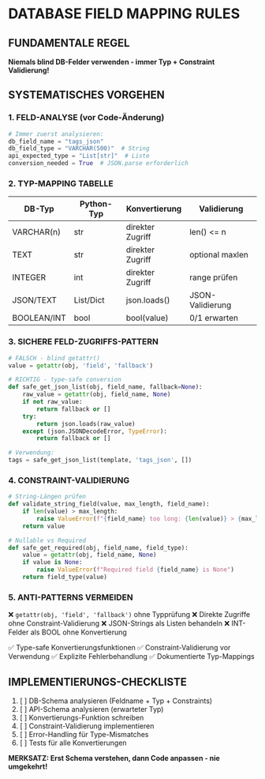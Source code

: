 # DATABASE FIELD MAPPING RULES

## FUNDAMENTALE REGEL
**Niemals blind DB-Felder verwenden - immer Typ + Constraint Validierung!**

## SYSTEMATISCHES VORGEHEN

### 1. FELD-ANALYSE (vor Code-Änderung)
```python
# Immer zuerst analysieren:
db_field_name = "tags_json"
db_field_type = "VARCHAR(500)"  # String
api_expected_type = "List[str]"  # Liste
conversion_needed = True  # JSON.parse erforderlich
```

### 2. TYP-MAPPING TABELLE
| DB-Typ | Python-Typ | Konvertierung | Validierung |
|--------|-------------|---------------|-------------|
| VARCHAR(n) | str | direkter Zugriff | len() <= n |
| TEXT | str | direkter Zugriff | optional maxlen |
| INTEGER | int | direkter Zugriff | range prüfen |
| JSON/TEXT | List/Dict | json.loads() | JSON-Validierung |
| BOOLEAN/INT | bool | bool(value) | 0/1 erwarten |

### 3. SICHERE FELD-ZUGRIFFS-PATTERN
```python
# FALSCH - blind getattr()
value = getattr(obj, 'field', 'fallback')

# RICHTIG - type-safe conversion
def safe_get_json_list(obj, field_name, fallback=None):
    raw_value = getattr(obj, field_name, None)
    if not raw_value:
        return fallback or []
    try:
        return json.loads(raw_value)
    except (json.JSONDecodeError, TypeError):
        return fallback or []

# Verwendung:
tags = safe_get_json_list(template, 'tags_json', [])
```

### 4. CONSTRAINT-VALIDIERUNG
```python
# String-Längen prüfen
def validate_string_field(value, max_length, field_name):
    if len(value) > max_length:
        raise ValueError(f"{field_name} too long: {len(value)} > {max_length}")
    return value

# Nullable vs Required
def safe_get_required(obj, field_name, field_type):
    value = getattr(obj, field_name, None)
    if value is None:
        raise ValueError(f"Required field {field_name} is None")
    return field_type(value)
```

### 5. ANTI-PATTERNS VERMEIDEN
❌ `getattr(obj, 'field', 'fallback')` ohne Typprüfung
❌ Direkte Zugriffe ohne Constraint-Validierung
❌ JSON-Strings als Listen behandeln
❌ INT-Felder als BOOL ohne Konvertierung

✅ Type-safe Konvertierungsfunktionen
✅ Constraint-Validierung vor Verwendung
✅ Explizite Fehlerbehandlung
✅ Dokumentierte Typ-Mappings

## IMPLEMENTIERUNGS-CHECKLISTE
1. [ ] DB-Schema analysieren (Feldname + Typ + Constraints)
2. [ ] API-Schema analysieren (erwarteter Typ)
3. [ ] Konvertierungs-Funktion schreiben
4. [ ] Constraint-Validierung implementieren
5. [ ] Error-Handling für Type-Mismatches
6. [ ] Tests für alle Konvertierungen

**MERKSATZ: Erst Schema verstehen, dann Code anpassen - nie umgekehrt!**